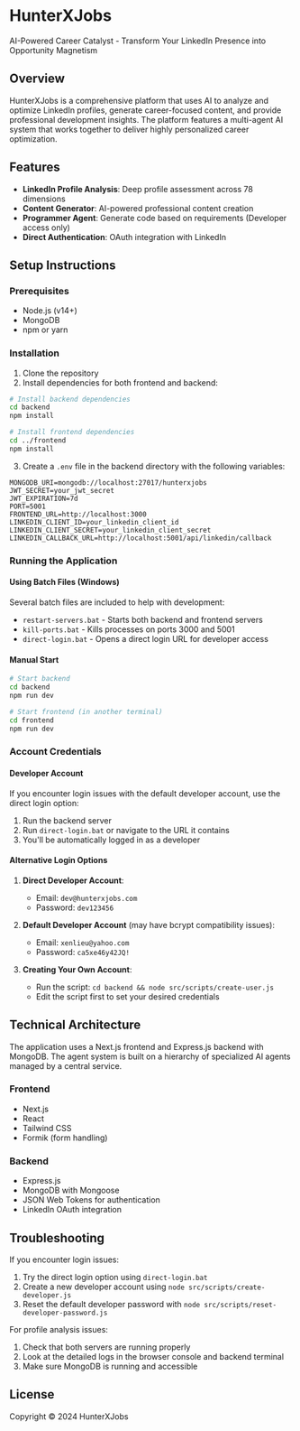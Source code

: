 # HunterXJobs

AI-Powered Career Catalyst - Transform Your LinkedIn Presence into Opportunity Magnetism

## Overview

HunterXJobs is a comprehensive platform that uses AI to analyze and optimize LinkedIn profiles, generate career-focused content, and provide professional development insights. The platform features a multi-agent AI system that works together to deliver highly personalized career optimization.

## Features

- **LinkedIn Profile Analysis**: Deep profile assessment across 78 dimensions
- **Content Generator**: AI-powered professional content creation
- **Programmer Agent**: Generate code based on requirements (Developer access only)
- **Direct Authentication**: OAuth integration with LinkedIn

## Setup Instructions

### Prerequisites

- Node.js (v14+)
- MongoDB
- npm or yarn

### Installation

1. Clone the repository
2. Install dependencies for both frontend and backend:

```bash
# Install backend dependencies
cd backend
npm install

# Install frontend dependencies
cd ../frontend
npm install
```

3. Create a `.env` file in the backend directory with the following variables:

```
MONGODB_URI=mongodb://localhost:27017/hunterxjobs
JWT_SECRET=your_jwt_secret
JWT_EXPIRATION=7d
PORT=5001
FRONTEND_URL=http://localhost:3000
LINKEDIN_CLIENT_ID=your_linkedin_client_id
LINKEDIN_CLIENT_SECRET=your_linkedin_client_secret
LINKEDIN_CALLBACK_URL=http://localhost:5001/api/linkedin/callback
```

### Running the Application

#### Using Batch Files (Windows)

Several batch files are included to help with development:

- `restart-servers.bat` - Starts both backend and frontend servers
- `kill-ports.bat` - Kills processes on ports 3000 and 5001
- `direct-login.bat` - Opens a direct login URL for developer access

#### Manual Start

```bash
# Start backend
cd backend
npm run dev

# Start frontend (in another terminal)
cd frontend
npm run dev
```

### Account Credentials

#### Developer Account

If you encounter login issues with the default developer account, use the direct login option:

1. Run the backend server
2. Run `direct-login.bat` or navigate to the URL it contains
3. You'll be automatically logged in as a developer

#### Alternative Login Options

1. **Direct Developer Account**:
   - Email: `dev@hunterxjobs.com`
   - Password: `dev123456`

2. **Default Developer Account** (may have bcrypt compatibility issues):
   - Email: `xenlieu@yahoo.com`
   - Password: `ca5xe46y42JQ!`

3. **Creating Your Own Account**:
   - Run the script: `cd backend && node src/scripts/create-user.js`
   - Edit the script first to set your desired credentials

## Technical Architecture

The application uses a Next.js frontend and Express.js backend with MongoDB. The agent system is built on a hierarchy of specialized AI agents managed by a central service.

### Frontend

- Next.js
- React
- Tailwind CSS
- Formik (form handling)

### Backend

- Express.js
- MongoDB with Mongoose
- JSON Web Tokens for authentication
- LinkedIn OAuth integration

## Troubleshooting

If you encounter login issues:

1. Try the direct login option using `direct-login.bat`
2. Create a new developer account using `node src/scripts/create-developer.js`
3. Reset the default developer password with `node src/scripts/reset-developer-password.js`

For profile analysis issues:

1. Check that both servers are running properly
2. Look at the detailed logs in the browser console and backend terminal
3. Make sure MongoDB is running and accessible

## License

Copyright © 2024 HunterXJobs
